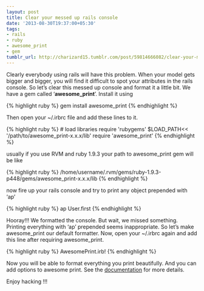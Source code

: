 ```yaml
---
layout: post
title: Clear your messed up rails console
date: '2013-08-30T19:37:00+05:30'
tags:
- rails
- ruby
- awesome_print
- gem
tumblr_url: http://charizard15.tumblr.com/post/59814666082/clear-your-messed-up-rails-console-gem
---
```

<p class="first-para">Clearly everybody using rails will have this problem. When your model gets bigger and bigger, you will find it difficult to spot your attributes in the rails console. So let&#8217;s clear this messed up console and format it a little bit. We have a gem called &#8216;<strong>awesome_print</strong>&#8217;. Install it using</p>
{% highlight ruby %}
gem install awesome_print
{% endhighlight %}
<p>Then open your ~/.irbrc file and add these lines to it.</p>
{% highlight ruby %}
# load libraries
require 'rubygems'
$LOAD_PATH<< '/path/to/awesome_print-x.x.x/lib'
require 'awesome_print'
{% endhighlight %}
<p>usually if you use RVM and ruby 1.9.3 your path to awesome_print gem will be like</p>
{% highlight ruby %}
/home/username/.rvm/gems/ruby-1.9.3-p448/gems/awesome_print-x.x.x/lib
{% endhighlight %}
<p>now fire up your rails console and try to print any object prepended with &#8216;ap&#8217;</p>
{% highlight ruby %}
ap User.first
{% endhighlight %}
<p>Hooray!!! We formatted the console. But wait, we missed something. Printing everything with &#8216;ap&#8217; prepended seems inappropriate. So let&#8217;s make awesome_print our default formatter. Now, open your ~/.irbrc again and add this line after requiring awesome_print.</p>
{% highlight ruby %}
AwesomePrint.irb!
{% endhighlight %}
<p>Now you will be able to format everything you print beautifully. And you can add options to awesome print. See the <a href="https://github.com/michaeldv/awesome_print#usage">documentation</a> for more details.</p>
<p>Enjoy hacking&#160;!!!</p>
